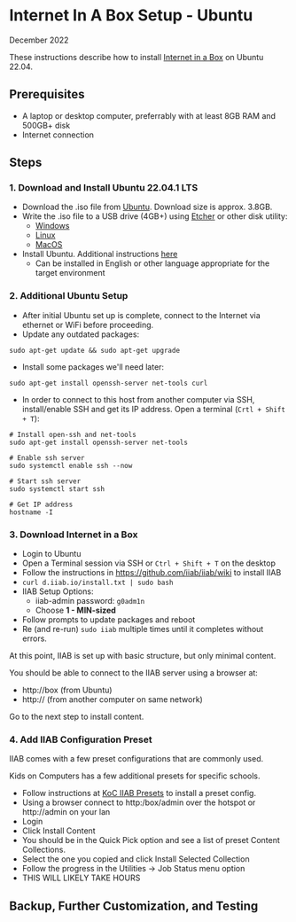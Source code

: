 # Internet In A Box Setup - Ubuntu

December 2022

These instructions describe how to install [Internet in a Box](https://internet-in-a-box.org/) on Ubuntu 22.04.

## Prerequisites
- A laptop or desktop computer, preferrably with at least 8GB RAM and 500GB+ disk
- Internet connection

## Steps

### 1. Download and Install Ubuntu 22.04.1 LTS

* Download the .iso file from [Ubuntu](https://releases.ubuntu.com/jammy/). Download size is approx. 3.8GB.
* Write the .iso file to a USB drive (4GB+) using [Etcher](https://www.balena.io/etcher/) or other disk utility:
  * [Windows](https://ubuntu.com/tutorials/create-a-usb-stick-on-windows)
  * [Linux](https://ubuntu.com/tutorials/create-a-usb-stick-on-ubuntu)
  * [MacOS](https://ubuntu.com/tutorials/create-a-usb-stick-on-macos)
* Install Ubuntu.  Additional instructions [here](https://ubuntu.com/tutorials/install-ubuntu-desktop)
  * Can be installed in English or other language appropriate for the target environment

### 2. Additional Ubuntu Setup
* After initial Ubuntu set up is complete, connect to the Internet via ethernet or WiFi before proceeding.
* Update any outdated packages:
```
sudo apt-get update && sudo apt-get upgrade
```

* Install some packages we'll need later:
```
sudo apt-get install openssh-server net-tools curl
```
* In order to connect to this host from another computer via SSH, install/enable SSH and get its IP address. Open a terminal (`Crtl + Shift + T`):
```
# Install open-ssh and net-tools
sudo apt-get install openssh-server net-tools

# Enable ssh server
sudo systemctl enable ssh --now

# Start ssh server
sudo systemctl start ssh

# Get IP address
hostname -I
```

### 3. Download Internet in a Box

* Login to Ubuntu
* Open a Terminal session via SSH or `Ctrl + Shift + T` on the desktop
* Follow the instructions in https://github.com/iiab/iiab/wiki to install IIAB
 * `curl d.iiab.io/install.txt | sudo bash`
* IIAB Setup Options:
  * iiab-admin password:  `g0adm1n`
  * Choose **1 - MIN-sized**
* Follow prompts to update packages and reboot
* Re (and re-run) `sudo iiab` multiple times until it completes without errors.
 

At this point, IIAB is set up with basic structure, but only minimal content.

You should be able to connect to the IIAB server using a browser at:
* http://box (from Ubuntu)
* http://<ip-address> (from another computer on same network)

Go to the next step to install content.


### 4. Add IIAB Configuration Preset

IIAB comes with a few preset configurations that are commonly used.
 
Kids on Computers has a few additional presets for specific schools.
 
* Follow instructions at [KoC IIAB Presets](https://github.com/kidsoncomputers/documentation/tree/master/iiab-setup/presets/) to install a preset config.
* Using a browser connect to http:/box/admin over the hotspot or http:/<server ip>/admin on your lan
* Login
* Click Install Content
* You should be in the Quick Pick option and see a list of preset Content Collections.
* Select the one you copied and click Install Selected Collection
* Follow the progress in the Utilities -> Job Status menu option
* THIS WILL LIKELY TAKE HOURS

## Backup, Further Customization, and Testing

